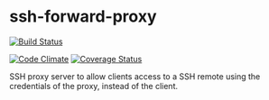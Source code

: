 # ssh-forward-proxy

[![Build Status](https://travis-ci.org/lincheney/ssh-forward-proxy.svg?branch=master)](https://travis-ci.org/lincheney/ssh-forward-proxy)

[![Code Climate][CC img]][Code Climate]
[![Coverage Status][CS img]][Coverage Status]

[Code Climate]: https://codeclimate.com/github/lincheney/ssh-forward-proxy
[Coverage Status]: https://coveralls.io/r/lincheney/ssh-forward-proxy

[CC img]: https://codeclimate.com/github/lincheney/ssh-forward-proxy.png
[CS img]: https://coveralls.io/repos/lincheney/ssh-forward-proxy/badge.png?branch=master

SSH proxy server to allow clients access to a SSH remote using the credentials of the proxy, instead of the client.

